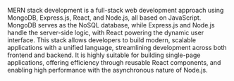 
MERN stack development is a full-stack web development approach using MongoDB, Express.js, React, and Node.js, all based on JavaScript. MongoDB serves as the NoSQL database, while Express.js and Node.js handle the server-side logic, with React powering the dynamic user interface. This stack allows developers to build modern, scalable applications with a unified language, streamlining development across both frontend and backend. It is highly suitable for building single-page applications, offering efficiency through reusable React components, and enabling high performance with the asynchronous nature of Node.js.